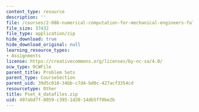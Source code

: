 ```yaml
---
content_type: resource
description: ''
file: /courses/2-086-numerical-computation-for-mechanical-engineers-fall-2012/497abd7f8059c3951d2014db5ff0be2b_Pset_4_datafiles.zip
file_size: 37432
file_type: application/zip
hide_download: true
hide_download_original: null
learning_resource_types:
- Assignments
license: https://creativecommons.org/licenses/by-nc-sa/4.0/
ocw_type: OCWFile
parent_title: Problem Sets
parent_type: CourseSection
parent_uid: 39d5c010-34bb-c7d4-bd0c-427acf3354cd
resourcetype: Other
title: Pset_4_datafiles.zip
uid: 497abd7f-8059-c395-1d20-14db5ff0be2b
---
```

